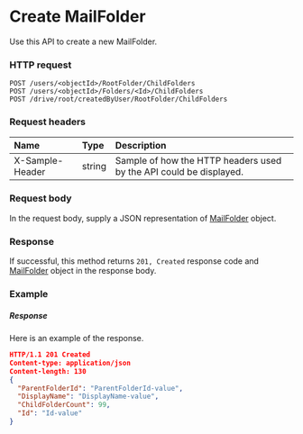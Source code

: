 # Create MailFolder

Use this API to create a new MailFolder.
### HTTP request
```http
POST /users/<objectId>/RootFolder/ChildFolders
POST /users/<objectId>/Folders/<Id>/ChildFolders
POST /drive/root/createdByUser/RootFolder/ChildFolders

```
### Request headers
| Name       | Type | Description|
|:---------------|:--------|:----------|
| X-Sample-Header  | string  | Sample of how the HTTP headers used by the API could be displayed.|

### Request body
In the request body, supply a JSON representation of [MailFolder](../resources/mailfolder.md) object.


### Response
If successful, this method returns `201, Created` response code and [MailFolder](../resources/mailfolder.md) object in the response body.

### Example
##### Response
Here is an example of the response.
```json
HTTP/1.1 201 Created
Content-type: application/json
Content-length: 130
{
  "ParentFolderId": "ParentFolderId-value",
  "DisplayName": "DisplayName-value",
  "ChildFolderCount": 99,
  "Id": "Id-value"
}
```

<!-- uuid: 77425788-4d50-4536-9cdf-aca3052e367b
2015-10-09 18:16:07 UTC -->
